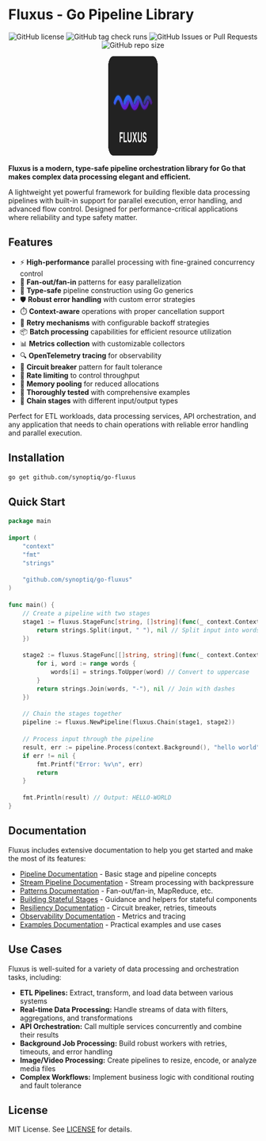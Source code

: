 # Fluxus - Go Pipeline Library
<p align="center">
<img alt="GitHub license" src="https://img.shields.io/github/license/synoptiq/go-fluxus">
<img alt="GitHub tag check runs" src="https://img.shields.io/github/check-runs/synoptiq/go-fluxus/v1.1.1">
<img alt="GitHub Issues or Pull Requests" src="https://img.shields.io/github/issues/synoptiq/go-fluxus">
<img alt="GitHub repo size" src="https://img.shields.io/github/repo-size/synoptiq/go-fluxus">
</p>

<p align="center">
  <img src="logo.svg" alt="Fluxus Logo" width="100" height="200">
</p>

**Fluxus is a modern, type-safe pipeline orchestration library for Go that makes complex data processing elegant and efficient.**

A lightweight yet powerful framework for building flexible data processing pipelines with built-in support for parallel execution, error handling, and advanced flow control. Designed for performance-critical applications where reliability and type safety matter.

## Features

- ⚡ **High-performance** parallel processing with fine-grained concurrency control
- 🔄 **Fan-out/fan-in** patterns for easy parallelization
- 🧬 **Type-safe** pipeline construction using Go generics
- 🛡️ **Robust error handling** with custom error strategies
- ⏱️ **Context-aware** operations with proper cancellation support
- 🔁 **Retry mechanisms** with configurable backoff strategies
- 📦 **Batch processing** capabilities for efficient resource utilization
- 📊 **Metrics collection** with customizable collectors
- 🔍 **OpenTelemetry tracing** for observability
- 🧯 **Circuit breaker** pattern for fault tolerance
- 🚦 **Rate limiting** to control throughput
- 🧠 **Memory pooling** for reduced allocations
- 🧪 **Thoroughly tested** with comprehensive examples
- 🔗 **Chain stages** with different input/output types

Perfect for ETL workloads, data processing services, API orchestration, and any application that needs to chain operations with reliable error handling and parallel execution.

## Installation

```bash
go get github.com/synoptiq/go-fluxus
```

## Quick Start

```go
package main

import (
	"context"
	"fmt"
	"strings"

	"github.com/synoptiq/go-fluxus"
)

func main() {
	// Create a pipeline with two stages
	stage1 := fluxus.StageFunc[string, []string](func(_ context.Context, input string) ([]string, error) {
		return strings.Split(input, " "), nil // Split input into words
	})
	
	stage2 := fluxus.StageFunc[[]string, string](func(_ context.Context, words []string) (string, error) {
		for i, word := range words {
			words[i] = strings.ToUpper(word) // Convert to uppercase
		}
		return strings.Join(words, "-"), nil // Join with dashes
	})
	
	// Chain the stages together
	pipeline := fluxus.NewPipeline(fluxus.Chain(stage1, stage2))
	
	// Process input through the pipeline
	result, err := pipeline.Process(context.Background(), "hello world")
	if err != nil {
		fmt.Printf("Error: %v\n", err)
		return
	}
	
	fmt.Println(result) // Output: HELLO-WORLD
}
```

## Documentation

Fluxus includes extensive documentation to help you get started and make the most of its features:

- [Pipeline Documentation](PIPELINE.md) - Basic stage and pipeline concepts
- [Stream Pipeline Documentation](STREAMPIPELINE.md) - Stream processing with backpressure
- [Patterns Documentation](PATTERNS.md) - Fan-out/fan-in, MapReduce, etc.
- [Building Stateful Stages](STATEFUL_STAGES.md) - Guidance and helpers for stateful components
- [Resiliency Documentation](RESILIENCY.md) - Circuit breaker, retries, timeouts
- [Observability Documentation](OBSERVABILITY.md) - Metrics and tracing
- [Examples Documentation](EXAMPLES.md) - Practical examples and use cases

## Use Cases

Fluxus is well-suited for a variety of data processing and orchestration tasks, including:

- **ETL Pipelines:** Extract, transform, and load data between various systems
- **Real-time Data Processing:** Handle streams of data with filters, aggregations, and transformations
- **API Orchestration:** Call multiple services concurrently and combine their results
- **Background Job Processing:** Build robust workers with retries, timeouts, and error handling
- **Image/Video Processing:** Create pipelines to resize, encode, or analyze media files
- **Complex Workflows:** Implement business logic with conditional routing and fault tolerance

## License

MIT License. See [LICENSE](LICENSE) for details.